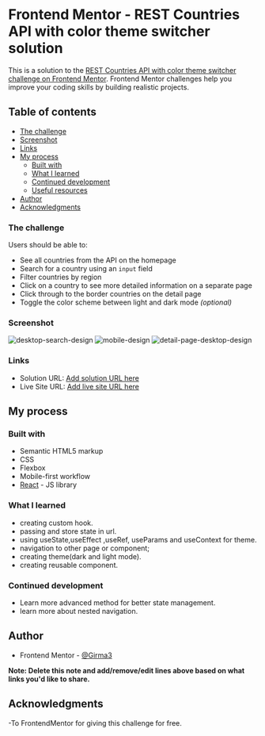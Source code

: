 # Frontend Mentor - REST Countries API with color theme switcher solution

This is a solution to the [REST Countries API with color theme switcher challenge on Frontend Mentor](https://www.frontendmentor.io/challenges/rest-countries-api-with-color-theme-switcher-5cacc469fec04111f7b848ca). Frontend Mentor challenges help you improve your coding skills by building realistic projects.

## Table of contents

- [The challenge](#the-challenge)
- [Screenshot](#screenshot)
- [Links](#links)
- [My process](#my-process)
  - [Built with](#built-with)
  - [What I learned](#what-i-learned)
  - [Continued development](#continued-development)
  - [Useful resources](#useful-resources)
- [Author](#author)
- [Acknowledgments](#acknowledgments)

### The challenge

Users should be able to:

- See all countries from the API on the homepage
- Search for a country using an `input` field
- Filter countries by region
- Click on a country to see more detailed information on a separate page
- Click through to the border countries on the detail page
- Toggle the color scheme between light and dark mode _(optional)_

### Screenshot

![desktop-search-design](/public/assets/images/search.png)
![mobile-design](/public/assets/images/mobile-design.png)
![detail-page-desktop-design](/public/assets/images/detail-page.png)

### Links

- Solution URL: [Add solution URL here](https://github.com/Girma3/frontend-mentor-challenges/tree/main/rest-countries-api)
- Live Site URL: [Add live site URL here](https://frontend-mentor-challenges-peach.vercel.app/m)

## My process

### Built with

- Semantic HTML5 markup
- CSS
- Flexbox
- Mobile-first workflow
- [React](https://reactjs.org/) - JS library

### What I learned

- creating custom hook.
- passing and store state in url.
- using useState,useEffect ,useRef, useParams and useContext for theme.
- navigation to other page or component;
- creating theme(dark and light mode).
- creating reusable component.

### Continued development

- Learn more advanced method for better state management.
- learn more about nested navigation.

## Author

- Frontend Mentor - [@Girma3](https://www.frontendmentor.io/profile/Girma3)

**Note: Delete this note and add/remove/edit lines above based on what links you'd like to share.**

## Acknowledgments

-To FrontendMentor for giving this challenge for free.
